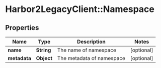 # Harbor2LegacyClient::Namespace

## Properties
Name | Type | Description | Notes
------------ | ------------- | ------------- | -------------
**name** | **String** | The name of namespace | [optional] 
**metadata** | **Object** | The metadata of namespace | [optional] 


